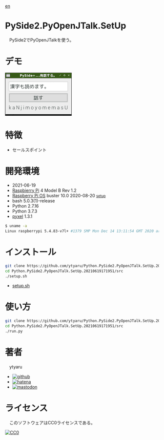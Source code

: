 [en](./README.md)

# PySide2.PyOpenJTalk.SetUp

　PySide2でPyOpenJTalkを使う。

# デモ

![0](https://github.com/ytyaru/Python.PySide2.PyOpenJTalk.SetUp.20210619171951/blob/master/doc/0.png?raw=true)

# 特徴

* セールスポイント

# 開発環境

* <time datetime="2021-06-19T17:19:48+0900">2021-06-19</time>
* [Raspbierry Pi](https://ja.wikipedia.org/wiki/Raspberry_Pi) 4 Model B Rev 1.2
* [Raspberry Pi OS](https://ja.wikipedia.org/wiki/Raspbian) buster 10.0 2020-08-20 <small>[setup](http://ytyaru.hatenablog.com/entry/2020/10/06/111111)</small>
* bash 5.0.3(1)-release
* Python 2.7.16
* Python 3.7.3
* [pyxel][] 1.3.1

[pyxel]:https://github.com/kitao/pyxel

```sh
$ uname -a
Linux raspberrypi 5.4.83-v7l+ #1379 SMP Mon Dec 14 13:11:54 GMT 2020 armv7l GNU/Linux
```

# インストール

```sh
git clone https://github.com/ytyaru/Python.PySide2.PyOpenJTalk.SetUp.20210619171951
cd Python.PySide2.PyOpenJTalk.SetUp.20210619171951/src
./setup.sh
```

* [setup.sh](src/setup.sh)

# 使い方

```sh
git clone https://github.com/ytyaru/Python.PySide2.PyOpenJTalk.SetUp.20210619171951
cd Python.PySide2.PyOpenJTalk.SetUp.20210619171951/src
./run.py
```

# 著者

　ytyaru

* [![github](http://www.google.com/s2/favicons?domain=github.com)](https://github.com/ytyaru "github")
* [![hatena](http://www.google.com/s2/favicons?domain=www.hatena.ne.jp)](http://ytyaru.hatenablog.com/ytyaru "hatena")
* [![mastodon](http://www.google.com/s2/favicons?domain=mstdn.jp)](https://mstdn.jp/web/accounts/233143 "mastdon")

# ライセンス

　このソフトウェアはCC0ライセンスである。

[![CC0](http://i.creativecommons.org/p/zero/1.0/88x31.png "CC0")](http://creativecommons.org/publicdomain/zero/1.0/deed.ja)

